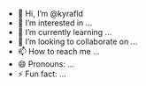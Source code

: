 - 👋 Hi, I’m @kyrafld
- 👀 I’m interested in ...
- 🌱 I’m currently learning ...
- 💞️ I’m looking to collaborate on ...
- 📫 How to reach me ...
- 😄 Pronouns: ...
- ⚡ Fun fact: ...

<!---
kyrafld/kyrafld is a ✨ special ✨ repository because its `README.md` (this file) appears on your GitHub profile.
You can click the Preview link to take a look at your changes.
--->
